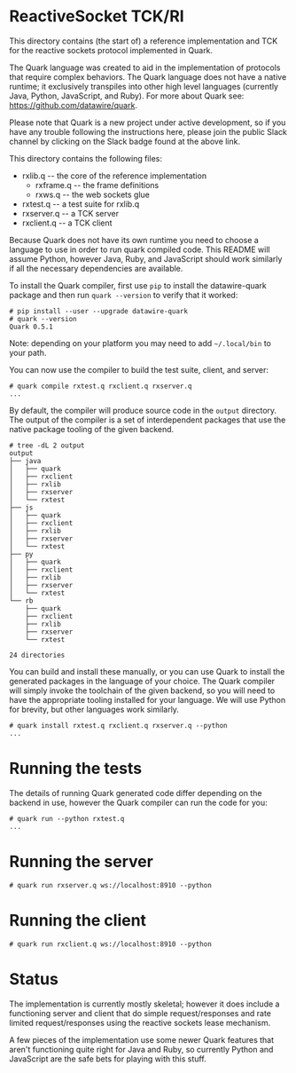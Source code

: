 # ReactiveSocket TCK/RI

This directory contains (the start of) a reference implementation and
TCK for the reactive sockets protocol implemented in Quark.

The Quark language was created to aid in the implementation of
protocols that require complex behaviors. The Quark language does not
have a native runtime; it exclusively transpiles into other high level
languages (currently Java, Python, JavaScript, and Ruby). For more about
Quark see: https://github.com/datawire/quark.

Please note that Quark is a new project under active development, so
if you have any trouble following the instructions here, please join
the public Slack channel by clicking on the Slack badge found at the
above link.

This directory contains the following files:

 - rxlib.q -- the core of the reference implementation
   + rxframe.q -- the frame definitions
   + rxws.q -- the web sockets glue
 - rxtest.q -- a test suite for rxlib.q
 - rxserver.q -- a TCK server
 - rxclient.q -- a TCK client

Because Quark does not have its own runtime you need to choose a
language to use in order to run quark compiled code. This README will
assume Python, however Java, Ruby, and JavaScript should work
similarly if all the necessary dependencies are available.

To install the Quark compiler, first use `pip` to install the
datawire-quark package and then run `quark --version` to verify that it
worked:

    # pip install --user --upgrade datawire-quark
    # quark --version
    Quark 0.5.1

Note: depending on your platform you may need to add `~/.local/bin` to
your path.

You can now use the compiler to build the test suite, client, and server:

    # quark compile rxtest.q rxclient.q rxserver.q
    ...

By default, the compiler will produce source code in the `output`
directory. The output of the compiler is a set of interdependent
packages that use the native package tooling of the given backend.

    # tree -dL 2 output
    output
    ├── java
    │   ├── quark
    │   ├── rxclient
    │   ├── rxlib
    │   ├── rxserver
    │   └── rxtest
    ├── js
    │   ├── quark
    │   ├── rxclient
    │   ├── rxlib
    │   ├── rxserver
    │   └── rxtest
    ├── py
    │   ├── quark
    │   ├── rxclient
    │   ├── rxlib
    │   ├── rxserver
    │   └── rxtest
    └── rb
        ├── quark
        ├── rxclient
        ├── rxlib
        ├── rxserver
        └── rxtest

    24 directories

You can build and install these manually, or you can use Quark to
install the generated packages in the language of your choice. The
Quark compiler will simply invoke the toolchain of the given backend,
so you will need to have the appropriate tooling installed for your
language. We will use Python for brevity, but other languages work
similarly.

    # quark install rxtest.q rxclient.q rxserver.q --python
    ...

# Running the tests

The details of running Quark generated code differ depending on the
backend in use, however the Quark compiler can run the code for you:

    # quark run --python rxtest.q
    ...

# Running the server

    # quark run rxserver.q ws://localhost:8910 --python

# Running the client

    # quark run rxclient.q ws://localhost:8910 --python

# Status

The implementation is currently mostly skeletal; however it does
include a functioning server and client that do simple
request/responses and rate limited request/responses using the
reactive sockets lease mechanism.

A few pieces of the implementation use some newer Quark features that
aren't functioning quite right for Java and Ruby, so currently Python
and JavaScript are the safe bets for playing with this stuff.
